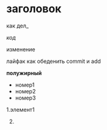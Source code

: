 # заголовок

как дел_

_код_

изменение

лайфак как обеденить commit и add

**полужирный**

* номер1
* номер2
* номер3

1.элемент1

2.



